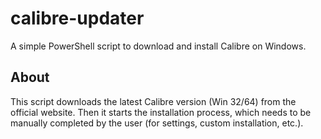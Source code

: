# calibre-updater

A simple PowerShell script to download and install Calibre on Windows.

## About

This script downloads the latest Calibre version (Win 32/64) from the official website.
Then it starts the installation process, which needs to be manually completed by the user (for settings, custom installation, etc.).
